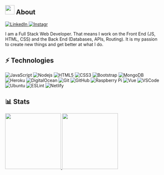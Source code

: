 ## <img src="https://andrejarrell.com/img/cat.gif" width="30">  About 

<a href="https://andrejarrell.com/linkedin">
    <img alt="LinkedIn" src="https://img.shields.io/badge/-LinkedIn-0077B5?style=flat-square&logo=linkedin&logoColor=white">
</a>
<a href="https://andrejarrell.com/instagram">
    <img alt="Instagr" src="https://img.shields.io/badge/-Instagram-C33A85?style=flat-square&logo=instagram&logoColor=white">
</a>

I am a Full Stack Web Developer. That means I work on the Front End (JS, HTML, CSS) and the Back End (Databases, APIs, Routing). It is my passion to create new things and get better at what I do.

## ⚡ Technologies

![JavaScript](https://img.shields.io/badge/-JavaScript-EFD81D?style=flat-square&logo=javascript&logoColor=white)
![Nodejs](https://img.shields.io/badge/-Nodejs-6BBF47?style=flat-square&logo=Node.js&logoColor=white)
![HTML5](https://img.shields.io/badge/-HTML5-E34F26?style=flat-square&logo=html5&logoColor=white)
![CSS3](https://img.shields.io/badge/-CSS3-1572B6?style=flat-square&logo=css3&logoColor=white)
![Bootstrap](https://img.shields.io/badge/-Bootstrap-563D7C?style=flat-square&logo=bootstrap&logoColor=white)
![MongoDB](https://img.shields.io/badge/-MongoDB-66AC3D?style=flat-square&logo=mongodb&logoColor=white)
![Heroku](https://img.shields.io/badge/-Heroku-3E0094?style=flat-square&logo=heroku&logoColor=white)
![DigitalOcean](https://img.shields.io/badge/-Digital%20Ocean-0060FF?style=flat-square&logo=digitalocean&logoColor=white)
![Git](https://img.shields.io/badge/-Git-F74E27?style=flat-square&logo=git&logoColor=white)
![GitHub](https://img.shields.io/badge/-GitHub-181717?style=flat-square&logo=github&logoColor=white)
![Raspberry Pi](https://img.shields.io/badge/-Raspberry%20Pi-C0166E?style=flat-square&logo=Raspberry-Pi&logoColor=white)
![Vue](https://img.shields.io/badge/-Vue-41B883?style=flat-square&logo=vue.js&logoColor=white)
![VSCode](https://img.shields.io/badge/-VSCode-0066B8?style=flat-square&logo=visual-studio-code&logoColor=white)
![Ubuntu](https://img.shields.io/badge/-Ubuntu-E95420?style=flat-square&logo=ubuntu&logoColor=white)
![ESLint](https://img.shields.io/badge/-ESLint-%234B32C3?style=flat-square&logo=eslint&logoColor=white)
![Netlify](https://img.shields.io/badge/-Netlify-%2300C7B7?style=flat-square&logo=netlify&logoColor=white)

## 📊 Stats

<a href="https://stats.andrejarrell.com">
    <img height="180em" src="https://stats.andrejarrell.com/api?username=andrejarrell&show_icons=true&count_private=true&hide_border=true">
    <img height="180em" src="https://stats.andrejarrell.com/api/top-langs/?username=andrejarrell&layout=compact&hide_border=true">
</a>